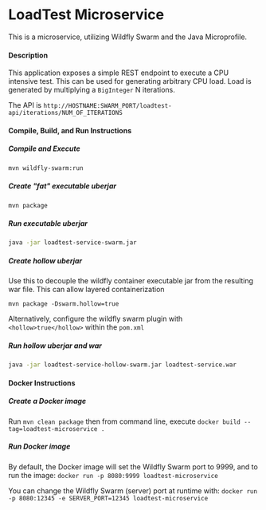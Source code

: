 # LoadTest Microservice
This is a microservice, utilizing Wildfly Swarm and the Java Microprofile.   

#### Description
This application exposes a simple REST endpoint to execute a CPU intensive test.  This can be used for generating arbitrary CPU load.
Load is generated by multiplying a `BigInteger` N iterations.  

The API is `http://HOSTNAME:SWARM_PORT/loadtest-api/iterations/NUM_OF_ITERATIONS` 
 
#### Compile, Build, and Run Instructions
##### Compile and Execute
```bash
mvn wildfly-swarm:run
```
##### Create "fat" executable uberjar
```bash
mvn package
```
##### Run executable uberjar
```bash
java -jar loadtest-service-swarm.jar
```

##### Create hollow uberjar
Use this to decouple the wildfly container executable jar from the resulting war file.  This can allow layered containerization
```
mvn package -Dswarm.hollow=true
```
Alternatively, configure the wildfly swarm plugin with `<hollow>true</hollow>` within the `pom.xml`

##### Run hollow uberjar and war
```bash
java -jar loadtest-service-hollow-swarm.jar loadtest-service.war
```

#### Docker Instructions 
##### Create a Docker image
Run `mvn clean package` then from command line, execute `docker build --tag=loadtest-microservice .`
##### Run Docker image
By default, the Docker image will set the Wildfly Swarm port to 9999, and to run the image:
`docker run -p 8080:9999 loadtest-microservice`

You can change the Wildfly Swarm (server) port at runtime with:
`docker run -p 8080:12345 -e SERVER_PORT=12345 loadtest-microservice`